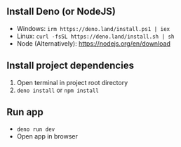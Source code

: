 ## Install Deno (or NodeJS)
- Windows: ```irm https://deno.land/install.ps1 | iex```
- Linux: ```curl -fsSL https://deno.land/install.sh | sh```
- Node (Alternatively): https://nodejs.org/en/download

## Install project dependencies
1. Open terminal in project root directory
2. ```deno install``` or ```npm install```

## Run app
- ```deno run dev```
- Open app in browser
